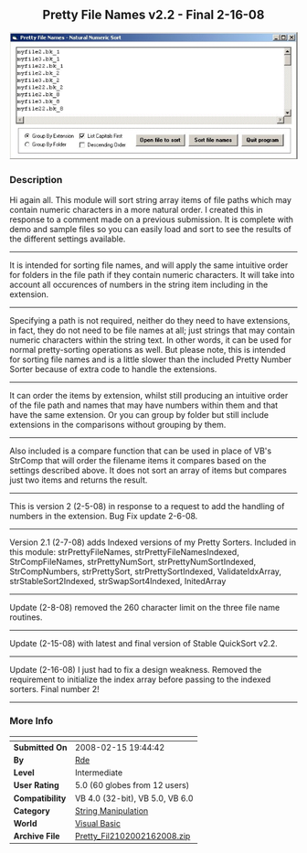 ﻿<div align="center">

## Pretty File Names v2\.2 \- Final 2\-16\-08

<img src="PIC2008262323343922.gif">
</div>

### Description

Hi again all. This module will sort string array items of file paths which may contain numeric characters in a more natural order. I created this in response to a comment made on a previous submission. It is complete with demo and sample files so you can easily load and sort to see the results of the different settings available.

----

It is intended for sorting file names, and will apply the same intuitive order for folders in the file path if they contain numeric characters. It will take into account all occurences of numbers in the string item including in the extension.

----

Specifying a path is not required, neither do they need to have extensions, in fact, they do not need to be file names at all; just strings that may contain numeric characters within the string text. In other words, it can be used for normal pretty-sorting operations as well. But please note, this is intended for sorting file names and is a little slower than the included Pretty Number Sorter because of extra code to handle the extensions.

----

It can order the items by extension, whilst still producing an intuitive order of the file path and names that may have numbers within them and that have the same extension. Or you can group by folder but still include extensions in the comparisons without grouping by them.

----

Also included is a compare function that can be used in place of VB's StrComp that will order the filename items it compares based on the settings described above. It does not sort an array of items but compares just two items and returns the result.

----

This is version 2 (2-5-08) in response to a request to add the handling of numbers in the extension. Bug Fix update 2-6-08.

----

Version 2.1 (2-7-08) adds Indexed versions of my Pretty Sorters. Included in this module: strPrettyFileNames, strPrettyFileNamesIndexed, StrCompFileNames, strPrettyNumSort, strPrettyNumSortIndexed, StrCompNumbers, strPrettySort, strPrettySortIndexed, ValidateIdxArray, strStableSort2Indexed, strSwapSort4Indexed, InitedArray

----

Update (2-8-08) removed the 260 character limit on the three file name routines.

----

Update (2-15-08) with latest and final version of Stable QuickSort v2.2.

----

Update (2-16-08) I just had to fix a design weakness. Removed the requirement to initialize the index array before passing to the indexed sorters. Final number 2!

----


 
### More Info
 


<span>             |<span>
---                |---
**Submitted On**   |2008-02-15 19:44:42
**By**             |[Rde](https://github.com/Planet-Source-Code/PSCIndex/blob/master/ByAuthor/rde.md)
**Level**          |Intermediate
**User Rating**    |5.0 (60 globes from 12 users)
**Compatibility**  |VB 4\.0 \(32\-bit\), VB 5\.0, VB 6\.0
**Category**       |[String Manipulation](https://github.com/Planet-Source-Code/PSCIndex/blob/master/ByCategory/string-manipulation__1-5.md)
**World**          |[Visual Basic](https://github.com/Planet-Source-Code/PSCIndex/blob/master/ByWorld/visual-basic.md)
**Archive File**   |[Pretty\_Fil2102002162008\.zip](https://github.com/Planet-Source-Code/rde-pretty-file-names-v2-2-final-2-16-08__1-63893/archive/master.zip)








